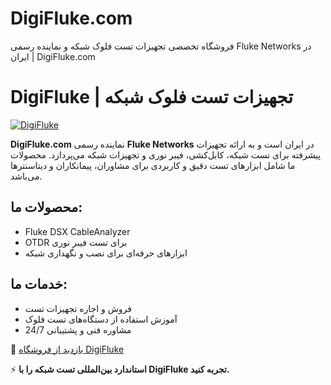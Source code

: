 # DigiFluke.com
فروشگاه تخصصی تجهیزات تست فلوک شبکه و نماینده رسمی Fluke Networks در ایران | DigiFluke.com
# DigiFluke | تجهیزات تست فلوک شبکه

[![DigiFluke](https://digifluke.com/logo.png)](https://digifluke.com)

**DigiFluke.com** نماینده رسمی **Fluke Networks** در ایران است و به ارائه تجهیزات پیشرفته برای تست شبکه، کابل‌کشی، فیبر نوری و تجهیزات شبکه می‌پردازد. محصولات ما شامل ابزارهای تست دقیق و کاربردی برای مشاوران، پیمانکاران و دیتاسنترها می‌باشد.

## محصولات ما:
- Fluke DSX CableAnalyzer
- OTDR برای تست فیبر نوری
- ابزارهای حرفه‌ای برای نصب و نگهداری شبکه

## خدمات ما:
- فروش و اجاره تجهیزات تست
- آموزش استفاده از دستگاه‌های تست فلوک
- مشاوره فنی و پشتیبانی 24/7

🔗 [بازدید از فروشگاه DigiFluke](https://digifluke.com)

⚡ **استاندارد بین‌المللی تست شبکه را با DigiFluke تجربه کنید.**

